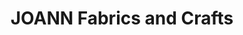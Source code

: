 ---
title: "JOANN Fabrics and Crafts"
url: /corvallis-crossing/joann-fabrics-and-crafts/
shop: Basteln
---